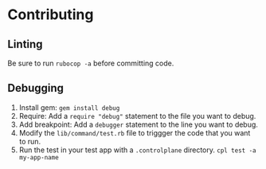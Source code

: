 # Contributing

## Linting
Be sure to run `rubocop -a` before committing code.

## Debugging

1. Install gem: `gem install debug`
2. Require: Add a `require "debug"` statement to the file you want to debug.
3. Add breakpoint: Add a `debugger` statement to the line you want to debug.
4. Modify the `lib/command/test.rb` file to triggger the code that you want to run.
5. Run the test in your test app with a `.controlplane` directory. `cpl test -a my-app-name`
